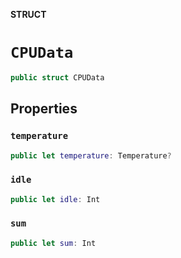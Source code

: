 **STRUCT**

# `CPUData`

```swift
public struct CPUData
```

## Properties
### `temperature`

```swift
public let temperature: Temperature?
```

### `idle`

```swift
public let idle: Int
```

### `sum`

```swift
public let sum: Int
```
